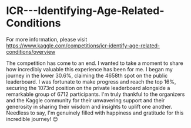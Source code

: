 # ICR---Identifying-Age-Related-Conditions

For more information, please visit https://www.kaggle.com/competitions/icr-identify-age-related-conditions/overview

The competition has come to an end. I wanted to take a moment to share how incredibly valuable this experience has been for me. I began my journey in the lower 30.6%, claiming the 4658th spot on the public leaderboard. I was fortunate to make 
progress and reach the top 16%, securing the 1073rd position on the private leaderboard alongside a remarkable group of 6712 
participants. I'm truly thankful to the organizers and the Kaggle community for their unwavering support and their generosity in 
sharing their wisdom and insights to uplift one another. Needless to say, I'm genuinely filled with happiness and gratitude for this incredible journey! 😊

